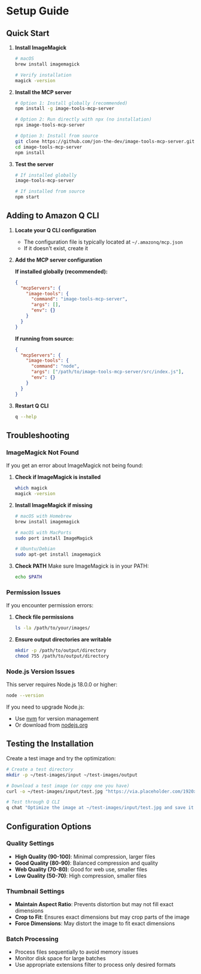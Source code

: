 # Setup Guide

## Quick Start

1. **Install ImageMagick**
   ```bash
   # macOS
   brew install imagemagick
   
   # Verify installation
   magick -version
   ```

2. **Install the MCP server**
   ```bash
   # Option 1: Install globally (recommended)
   npm install -g image-tools-mcp-server
   
   # Option 2: Run directly with npx (no installation)
   npx image-tools-mcp-server
   
   # Option 3: Install from source
   git clone https://github.com/jon-the-dev/image-tools-mcp-server.git
   cd image-tools-mcp-server
   npm install
   ```

3. **Test the server**
   ```bash
   # If installed globally
   image-tools-mcp-server
   
   # If installed from source
   npm start
   ```

## Adding to Amazon Q CLI

1. **Locate your Q CLI configuration**
   - The configuration file is typically located at `~/.amazonq/mcp.json`
   - If it doesn't exist, create it

2. **Add the MCP server configuration**

   **If installed globally (recommended):**
   ```json
   {
     "mcpServers": {
       "image-tools": {
         "command": "image-tools-mcp-server",
         "args": [],
         "env": {}
       }
     }
   }
   ```

   **If running from source:**
   ```json
   {
     "mcpServers": {
       "image-tools": {
         "command": "node",
         "args": ["/path/to/image-tools-mcp-server/src/index.js"],
         "env": {}
       }
     }
   }
   ```

3. **Restart Q CLI**
   ```bash
   q --help
   ```

## Troubleshooting

### ImageMagick Not Found
If you get an error about ImageMagick not being found:

1. **Check if ImageMagick is installed**
   ```bash
   which magick
   magick -version
   ```

2. **Install ImageMagick if missing**
   ```bash
   # macOS with Homebrew
   brew install imagemagick
   
   # macOS with MacPorts
   sudo port install ImageMagick
   
   # Ubuntu/Debian
   sudo apt-get install imagemagick
   ```

3. **Check PATH**
   Make sure ImageMagick is in your PATH:
   ```bash
   echo $PATH
   ```

### Permission Issues
If you encounter permission errors:

1. **Check file permissions**
   ```bash
   ls -la /path/to/your/images/
   ```

2. **Ensure output directories are writable**
   ```bash
   mkdir -p /path/to/output/directory
   chmod 755 /path/to/output/directory
   ```

### Node.js Version Issues
This server requires Node.js 18.0.0 or higher:

```bash
node --version
```

If you need to upgrade Node.js:
- Use [nvm](https://github.com/nvm-sh/nvm) for version management
- Or download from [nodejs.org](https://nodejs.org/)

## Testing the Installation

Create a test image and try the optimization:

```bash
# Create a test directory
mkdir -p ~/test-images/input ~/test-images/output

# Download a test image (or copy one you have)
curl -o ~/test-images/input/test.jpg "https://via.placeholder.com/1920x1080/0000FF/FFFFFF?text=Test+Image"

# Test through Q CLI
q chat "Optimize the image at ~/test-images/input/test.jpg and save it to ~/test-images/output/test-optimized.jpg"
```

## Configuration Options

### Quality Settings
- **High Quality (90-100)**: Minimal compression, larger files
- **Good Quality (80-90)**: Balanced compression and quality
- **Web Quality (70-80)**: Good for web use, smaller files
- **Low Quality (50-70)**: High compression, smaller files

### Thumbnail Settings
- **Maintain Aspect Ratio**: Prevents distortion but may not fill exact dimensions
- **Crop to Fit**: Ensures exact dimensions but may crop parts of the image
- **Force Dimensions**: May distort the image to fit exact dimensions

### Batch Processing
- Process files sequentially to avoid memory issues
- Monitor disk space for large batches
- Use appropriate extensions filter to process only desired formats
